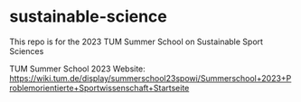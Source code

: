 # sustainable-science
This repo is for the 2023 TUM Summer School on Sustainable Sport Sciences

TUM Summer School 2023 Website: https://wiki.tum.de/display/summerschool23spowi/Summerschool+2023+Problemorientierte+Sportwissenschaft+Startseite
